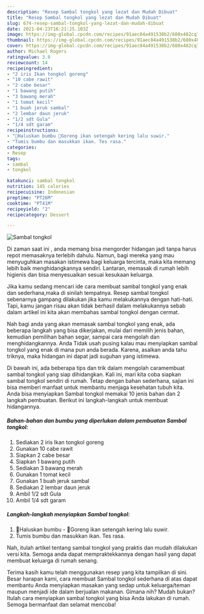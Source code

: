 ```yaml
---
description: "Resep Sambal tongkol yang lezat dan Mudah Dibuat"
title: "Resep Sambal tongkol yang lezat dan Mudah Dibuat"
slug: 674-resep-sambal-tongkol-yang-lezat-dan-mudah-dibuat
date: 2021-04-23T16:21:25.103Z
image: https://img-global.cpcdn.com/recipes/91aec84a491538b2/680x482cq70/sambal-tongkol-foto-resep-utama.jpg
thumbnail: https://img-global.cpcdn.com/recipes/91aec84a491538b2/680x482cq70/sambal-tongkol-foto-resep-utama.jpg
cover: https://img-global.cpcdn.com/recipes/91aec84a491538b2/680x482cq70/sambal-tongkol-foto-resep-utama.jpg
author: Michael Rogers
ratingvalue: 3.8
reviewcount: 14
recipeingredient:
- "2 iris Ikan tongkol goreng"
- "10 cabe rawit"
- "2 cabe besar"
- "1 bawang putih"
- "3 bawang merah"
- "1 tomat kecil"
- "1 buah jeruk sambal"
- "2 lembar daun jeruk"
- "1/2 sdt Gula"
- "1/4 sdt garam"
recipeinstructions:
- "📍Haluskan bumbu 📍Goreng ikan setengah kering lalu suwir."
- "Tumis bumbu dan masukkan ikan. Tes rasa."
categories:
- Resep
tags:
- sambal
- tongkol

katakunci: sambal tongkol 
nutrition: 145 calories
recipecuisine: Indonesian
preptime: "PT26M"
cooktime: "PT41M"
recipeyield: "2"
recipecategory: Dessert

---
```



![Sambal tongkol](https://img-global.cpcdn.com/recipes/91aec84a491538b2/680x482cq70/sambal-tongkol-foto-resep-utama.jpg)

Di zaman  saat ini , anda memang bisa mengorder hidangan jadi tanpa harus repot memasaknya terlebih dahulu. Namun, bagi mereka yang mau menyuguhkan masakan istimewa bagi keluarga tercinta, maka kita memang lebih baik menghidangkannya sendiri. Lantaran, memasak di rumah lebih higienis dan bisa menyesuaikan sesuai kesukaan keluarga.

Jika kamu sedang mencari ide cara membuat sambal tongkol yang enak dan sederhana,maka di sinilah tempatnya. Resep sambal tongkol  sebenarnya gampang dilakukan jika kamu melakukannya dengan hati-hati. Tapi, kamu jangan risau akan tidak berhasil dalam melakukannya 
sebab dalam artikel ini kita akan membahas sambal tongkol dengan cermat.  



Nah bagi anda yang akan memasak sambal tongkol yang enak, ada beberapa langkah yang bisa dikerjakan, mulai dari memilih jenis bahan, kemudian pemilihan bahan segar, sampai cara mengolah dan menghidangkannya. Anda Tidak usah pusing kalau mau menyiapkan sambal tongkol yang enak di mana pun anda berada. Karena, asalkan anda  tahu triknya, maka hidangan ini dapat jadi suguhan yang istimewa.

Di bawah ini, ada beberapa tips dan trik dalam mengolah caramembuat sambal tongkol yang siap dihidangkan. Kali ini, mari kita coba siapkan sambal tongkol sendiri di rumah. Tetap dengan bahan sederhana, sajian ini bisa memberi manfaat untuk membantu menjaga kesehatan tubuh kita. Anda bisa menyiapkan Sambal tongkol memakai 10 jenis bahan dan 2 langkah pembuatan. Berikut ini langkah-langkah untuk membuat hidangannya.

<!--inarticleads1-->

##### Bahan-bahan dan bumbu yang diperlukan dalam pembuatan Sambal tongkol:

1. Sediakan 2 iris Ikan tongkol goreng
1. Gunakan 10 cabe rawit
1. Siapkan 2 cabe besar
1. Siapkan 1 bawang putih
1. Sediakan 3 bawang merah
1. Gunakan 1 tomat kecil
1. Gunakan 1 buah jeruk sambal
1. Sediakan 2 lembar daun jeruk
1. Ambil 1/2 sdt Gula
1. Ambil 1/4 sdt garam




<!--inarticleads2-->

##### Langkah-langkah menyiapkan Sambal tongkol:

1. 📍Haluskan bumbu - 📍Goreng ikan setengah kering lalu suwir.
1. Tumis bumbu dan masukkan ikan. Tes rasa.




Nah, itulah artikel tentang  sambal tongkol  yang praktis dan mudah dilakukan versi kita. Semoga anda dapat mempraktekkannya dengan hasil yang dapat membuat keluarga di rumah senang. 

Terima kasih kamu telah menggunakan resep yang kita tampilkan di sini. Besar harapan kami, cara membuat  Sambal tongkol sederhana di atas dapat membantu Anda menyiapkan masakan yang sedap untuk keluarga/teman maupun menjadi ide dalam berjualan makanan. Gimana nih? Mudah bukan? Itulah cara menyiapkan sambal tongkol yang bisa Anda lakukan di rumah. Semoga bermanfaat dan selamat mencoba!

